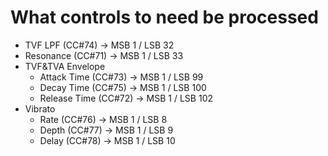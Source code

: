 # What controls to need be processed
- TVF LPF (CC#74) → MSB 1 / LSB 32
- Resonance (CC#71) → MSB 1 / LSB 33
- TVF&TVA Envelope
  - Attack Time (CC#73) → MSB 1 / LSB 99
  - Decay Time (CC#75) → MSB 1 / LSB 100
  - Release Time (CC#72) → MSB 1 / LSB 102
- Vibrato
  - Rate (CC#76) → MSB 1 / LSB 8
  - Depth (CC#77) → MSB 1 / LSB 9
  - Delay (CC#78) → MSB 1 / LSB 10
